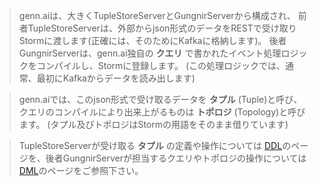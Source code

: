 > genn.aiは、大きくTupleStoreServerとGungnirServerから構成され、
	前者TupleStoreServerは、外部からjson形式のデータをRESTで受け取りStormに渡します(正確には、そのためにKafkaに格納します)。
	後者GungnirServerは、genn.ai独自の **クエリ** で書かれたイベント処理ロジックをコンパイルし、Stormに登録します。
	(この処理ロジックでは、通常、最初にKafkaからデータを読み出します)

> genn.aiでは、このjson形式で受け取るデータを **タプル** (Tuple)と呼び、クエリのコンパイルにより出来上がるものは **トポロジ** (Topology)と呼びます。
	(タプル及びトポロジはStormの用語をそのまま借りています)

> TupleStoreServerが受け取る **タプル** の定義や操作については [DDL](ddl.html)のページを、後者GungnirServerが担当するクエリやトポロジの操作については [DML](dml.html)のページをご参照下さい。
